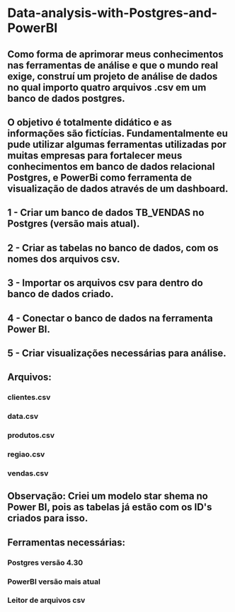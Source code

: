 # Data-analysis-with-Postgres-and-PowerBI

## Como forma de aprimorar meus conhecimentos nas ferramentas de análise e que o mundo real exige, construí um projeto de análise de dados no qual importo quatro arquivos .csv em um banco de dados postgres.

## O objetivo é totalmente didático e as informações são fictícias. Fundamentalmente eu pude utilizar algumas ferramentas utilizadas por muitas empresas para fortalecer meus conhecimentos em banco de dados relacional Postgres, e PowerBi como ferramenta de visualização de dados através de um dashboard.

## 1 - Criar um banco de dados TB_VENDAS no Postgres (versão mais atual).
## 2 - Criar as tabelas no banco de dados, com os nomes dos arquivos csv.
## 3 - Importar os arquivos csv para dentro do banco de dados criado.
## 4 - Conectar o banco de dados na ferramenta Power BI.
## 5 - Criar visualizações necessárias para análise.

## Arquivos:

### clientes.csv
### data.csv
### produtos.csv
### regiao.csv
### vendas.csv

## Observação: Criei um modelo star shema no Power BI, pois as tabelas já estão com os ID's criados para isso.

## Ferramentas necessárias:

### Postgres versão 4.30
### PowerBI versão mais atual
### Leitor de arquivos csv
